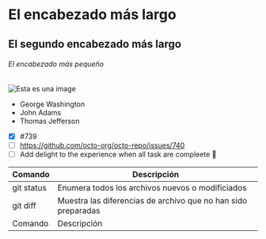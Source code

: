 # El encabezado más largo
## El segundo encabezado más largo
###### El encabezado más pequeño
![Esta es una image](https://myoctocat.com/assets/images/base-octocat.svg)

- George Washington
- John Adams
- Thomas Jefferson

- [x] #739
- [ ] https://github.com/octo-org/octo-repo/issues/740
- [ ] Add delight to the experience when all task are compleete :tada:

| Comando | Descripción |
| --- | --- |
| git status | Enumera todos los archivos nuevos o modificiados
| git diff | Muestra las diferencias de archivo que no han sido preparadas |
| Comando | Descripción |
